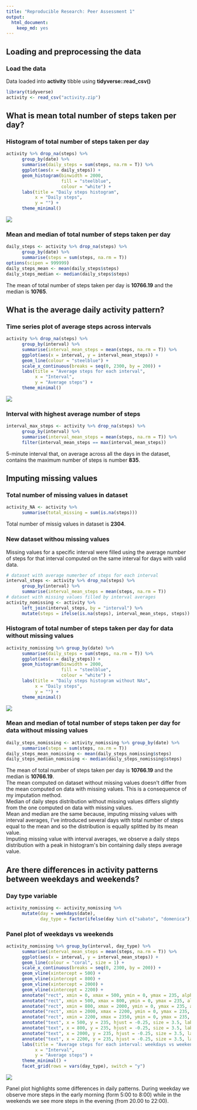 ```yaml
---
title: "Reproducible Research: Peer Assessment 1"
output: 
  html_document:
    keep_md: yes
---
```



## Loading and preprocessing the data

### Load the data

Data loaded into **activity** tibble using **tidyverse::read_csv()** 


```r
library(tidyverse)
activity <- read_csv("activity.zip")
```

## What is mean total number of steps taken per day?

### Histogram of total number of steps taken per day


```r
activity %>% drop_na(steps) %>%
      group_by(date) %>% 
      summarise(daily_steps = sum(steps, na.rm = T)) %>% 
      ggplot(aes(x = daily_steps)) +
      geom_histogram(binwidth = 2000,
                     fill = "steelblue",
                     colour = "white") +
      labs(title = "Daily steps histogram",
           x = "Daily steps",
           y = "") +
      theme_minimal()
```

![](PA1_template_files/figure-html/stepshist-1.png)<!-- -->

### Mean and median of total number of steps taken per day


```r
daily_steps <- activity %>% drop_na(steps) %>%
      group_by(date) %>% 
      summarise(steps = sum(steps, na.rm = T))
options(scipen = 999999)
daily_steps_mean <- mean(daily_steps$steps)
daily_steps_median <- median(daily_steps$steps)
```

The mean of total number of steps taken per day is **10766.19** and the median is **10765**.

## What is the average daily activity pattern?

### Time series plot of average steps across intervals


```r
activity %>% drop_na(steps) %>%
      group_by(interval) %>%
      summarise(interval_mean_steps = mean(steps, na.rm = T)) %>% 
      ggplot(aes(x = interval, y = interval_mean_steps)) +
      geom_line(colour = "steelblue") +
      scale_x_continuous(breaks = seq(0, 2300, by = 200)) +
      labs(title = "Average steps for each interval",
           x = "Interval",
           y = "Average steps") +
      theme_minimal()
```

![](PA1_template_files/figure-html/dailypattern-1.png)<!-- -->

### Interval with highest average number of steps


```r
interval_max_steps <- activity %>% drop_na(steps) %>%
      group_by(interval) %>%
      summarise(interval_mean_steps = mean(steps, na.rm = T)) %>% 
      filter(interval_mean_steps == max(interval_mean_steps))
```

5-minute interval that, on average across all the days in the dataset, contains the maximum number of steps is number **835**.

## Imputing missing values

### Total number of missing values in dataset


```r
activity_NA <- activity %>% 
      summarise(total_missing = sum(is.na(steps)))
```

Total number of missig values in dataset is **2304**.

### New dataset withou missing values

Missing values for a specific interval were filled using the average number of steps for that interval computed on the same interval for days with valid data.


```r
# dataset with average numerber of steps for each interval
interval_steps <- activity %>% drop_na(steps) %>%
      group_by(interval) %>%
      summarise(interval_mean_steps = mean(steps, na.rm = T))
# dataset with missing values filled by interval averages
activity_nomissing <- activity %>%
      left_join(interval_steps, by = "interval") %>% 
      mutate(steps = ifelse(is.na(steps), interval_mean_steps, steps))
```

### Histogram of total number of steps taken per day for data without missing values


```r
activity_nomissing %>% group_by(date) %>% 
      summarise(daily_steps = sum(steps, na.rm = T)) %>% 
      ggplot(aes(x = daily_steps)) +
      geom_histogram(binwidth = 2000,
                     fill = "steelblue",
                     colour = "white") +
      labs(title = "Daily steps histogram without NAs",
           x = "Daily steps",
           y = "") +
      theme_minimal()
```

![](PA1_template_files/figure-html/stepshistnomiss-1.png)<!-- -->

### Mean and median of total number of steps taken per day for data without missing values


```r
daily_steps_nomissing <- activity_nomissing %>% group_by(date) %>% 
      summarise(steps = sum(steps, na.rm = T))
daily_steps_mean_nomissing <- mean(daily_steps_nomissing$steps)
daily_steps_median_nomissing <- median(daily_steps_nomissing$steps)
```

The mean of total number of steps taken per day is **10766.19** and the median is **10766.19**.  
The mean computed on dataset without missing values doesn't differ from the mean computed on data with missing values. This is a consequence of my imputation method.  
Median of daily steps distribution without missing values differs slightly from the one computed on data with missing values.  
Mean and median are the same because, imputing missing values with interval averages, I've introduced several days with total number of steps equal to the mean and so the distribution is equally splitted by its mean value.  
Imputing missing value with interval averages, we observe a daily steps distribution with a peak in histogram's bin containing daily steps average value.

## Are there differences in activity patterns between weekdays and weekends?

### Day type variable


```r
activity_nomissing <- activity_nomissing %>% 
      mutate(day = weekdays(date),
             day_type = factor(ifelse(day %in% c("sabato", "domenica"), "weekend", "weekday"))) # italian locale
```

### Panel plot of weekdays vs weekends


```r
activity_nomissing %>% group_by(interval, day_type) %>%
      summarise(interval_mean_steps = mean(steps, na.rm = T)) %>% 
      ggplot(aes(x = interval, y = interval_mean_steps)) +
      geom_line(colour = "coral", size = 1) +
      scale_x_continuous(breaks = seq(0, 2300, by = 200)) +
      geom_vline(xintercept = 500) +
      geom_vline(xintercept = 800) +
      geom_vline(xintercept = 2000) +
      geom_vline(xintercept = 2200) +
      annotate("rect", xmin = 0, xmax = 500, ymin = 0, ymax = 235, alpha = 0.2, fill = "black") +
      annotate("rect", xmin = 500, xmax = 800, ymin = 0, ymax = 235, alpha = 0.2, fill = "steelblue") +
      annotate("rect", xmin = 800, xmax = 2000, ymin = 0, ymax = 235, alpha = 0.2, fill = "yellow") +
      annotate("rect", xmin = 2000, xmax = 2200, ymin = 0, ymax = 235, alpha = 0.2, fill = "steelblue") +
      annotate("rect", xmin = 2200, xmax = 2350, ymin = 0, ymax = 235, alpha = 0.2, fill = "black") +
      annotate("text", x = 500, y = 235, hjust = -0.25, size = 3.5, label = "5:00") +
      annotate("text", x = 800, y = 235, hjust = -0.25, size = 3.5, label = "8:00") +
      annotate("text", x = 2000, y = 235, hjust = -0.25, size = 3.5, label = "20:00") +
      annotate("text", x = 2200, y = 235, hjust = -0.25, size = 3.5, label = "22:00") +
      labs(title = "Average steps for each interval: weekdays vs weekend",
           x = "Interval",
           y = "Average steps") +
      theme_minimal() +
      facet_grid(rows = vars(day_type), switch = "y")
```

![](PA1_template_files/figure-html/weekdaypattern-1.png)<!-- -->

Panel plot highlights some differences in daily patterns. During weekday we observe more steps in the early morning (form 5:00 to 8:00) while in the weekends we see more steps in the evening (from 20.00 to 22:00).
